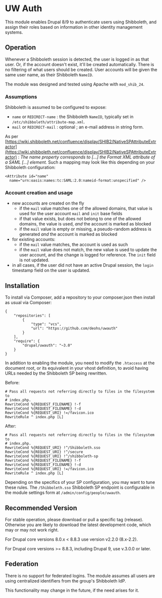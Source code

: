 # UW Auth

This module enables Drupal 8/9 to authenticate users using Shibboleth, and assign
their roles based on information in other identity management systems.


## Operation

Whenever a Shibboleth session is detected, the user is logged in as that user.
Or, if the account doesn't exist, it'll be created automatically. There is no
filtering of what users should be created. User accounts will be given the
same user name, as their Shibboleth `NameID`.

The module was designed and tested using Apache with `mod_shib_24`.


### Assumptions

Shibboleth is assumed to be configured to expose:

* `name` or `REDIRECT-name` : the Shibboleth `NameID`, typically set in
  `/etc/shibboleth/attribute-map.xml`.
* `mail` or `REDIRECT-mail` : optional ; an e-mail address in string form.


As per [https://wiki.shibboleth.net/confluence/display/SHIB2/NativeSPAttributeExtractor](https://wiki.shibboleth.net/confluence/display/SHIB2/NativeSPAttributeExtractor) :
_The name property corresponds to [...] the Format XML attribute of a SAML <NameID>[...] element._
Such a mapping may look like this depending on your Shibboleth configuration:

    <Attribute id="name"
      name="urn:oasis:names:tc:SAML:2.0:nameid-format:unspecified" />


### Account creation and usage

* new accounts are created on the fly
  * if the `mail` value matches one of the allowed domains, that value is used
    for the user account `mail` and `init` base fields
  * if that value exists, but does not belong to one of the allowed domains, the
    value is used, _and_ the account is marked as blocked
  * if the `mail` value is empty or missing, a pseudo-random address is
    generated _and_ the account is marked as blocked
* for existing accounts:
  * if the `mail` value matches, the account is used as such
  * if the `mail` value does not match, the new value is used to update the
    user account, and the change is logged for reference. The `init` field is
    not updated.
* in all cases, if the user did not have an active Drupal session, the `login`
  timestamp field on the user is updated.


## Installation

To install via Composer, add a repository to your composer.json then install as usual via Composer:

````
{
    "repositories": [
        {
            "type": "vcs",
            "url": "https://github.com/deohs/uwauth"
        }
    ],
    "require": {
        "drupal/uwauth": "~3.0"
    }
}
````


In addition to enabling the module, you need to modify the `.htaccess` at the
document root, or its equivalent in your vhost definition, to avoid having URLs
needed by the Shibboleth SP being rewritten.

Before:

    # Pass all requests not referring directly to files in the filesystem to
    # index.php.
    RewriteCond %{REQUEST_FILENAME} !-f
    RewriteCond %{REQUEST_FILENAME} !-d
    RewriteCond %{REQUEST_URI} !=/favicon.ico
    RewriteRule ^ index.php [L]

After:

    # Pass all requests not referring directly to files in the filesystem to
    # index.php.
    RewriteCond %{REQUEST_URI} !^/Shibboleth.sso
    RewriteCond %{REQUEST_URI} !^/secure
    RewriteCond %{REQUEST_URI} !^/shibboleth-sp
    RewriteCond %{REQUEST_FILENAME} !-f
    RewriteCond %{REQUEST_FILENAME} !-d
    RewriteCond %{REQUEST_URI} !=/favicon.ico
    RewriteRule ^ index.php [L]

Depending on the specifics of your SP configuration, you may want to tune these
rules. The `/Shibboleth.sso` Shibboleth SP endpoint is configurable in the 
module settings form at `/admin/config/people/uwauth`.


## Recommended Version

For stable operation, please download or pull a specific tag (release).
Otherwise you are likely to download the latest development code, which may
or may not work right.

For Drupal core versions 8.0.x < 8.8.3 use version v2.2.0 (8.x-2.2).

For Drupal core versions >= 8.8.3, including Drupal 9, use v.3.0.0 or later.



## Federation

There is no support for federated logins. The module assumes all users are using
centralized identifiers from the group's Shibboleth IdP.

This functionality may change in the future, if the need arises for it.
